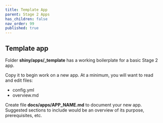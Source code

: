 ```yaml
---
title: Template App
parent: Stage 2 Apps
has_children: false
nav_order: 99
published: true
---
```


## Template app

Folder **shiny/apps/_template** has a working boilerplate for
a basic Stage 2 app. 

Copy it to begin work on a new app. At a minimum, you will
want to read and edit files:

- config.yml
- overview.md

Create file **docs/apps/APP_NAME.md** to document your new app.
Suggested sections to include would be an overview of its purpose,
prerequisites, etc. 
